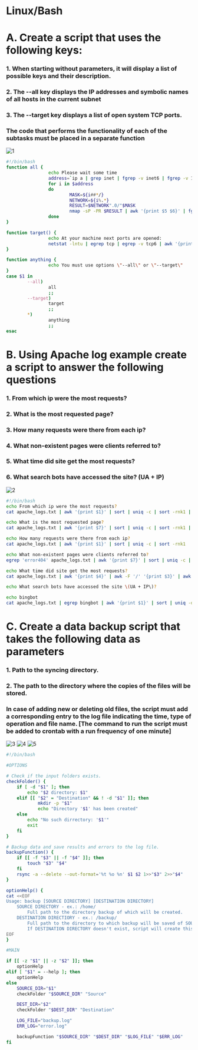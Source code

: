 # Linux/Bash
# A. Create a script that uses the following keys:
### 1. When starting without parameters, it will display a list of possible keys and their description.
### 2. The --all key displays the IP addresses and symbolic names of all hosts in the current subnet
### 3. The --target key displays a list of open system TCP ports.
### The code that performs the functionality of each of the subtasks must be placed in a separate function

![1](screenshots/1.png)
```Bash
#!/bin/bash
function all {  
                echo Please wait some time
                address=`ip a | grep inet | fgrep -v inet6 | fgrep -v 127.0.0.1 | awk '{print $2}'`
                for i in $address
                do
                        MASK=${i##*/}
                        NETWORK=${i%.*}
                        RESULT=$NETWORK".0/"$MASK
                        nmap -sP -PR $RESULT | awk '{print $5 $6}' | fgrep -v latency | fgrep -v address
                done
}

function target() {
                echo At your machine next ports are opened:
                netstat -lntu | egrep tcp | egrep -v tcp6 | awk '{print $4}' | awk -F ':' '{print $2}'
}

function anything {
                echo You must use options \"--all\" or \"--target\"
}
case $1 in
        --all)  
                all
                ;;
        --target)
                target
                ;;
        *)
                anything
                ;;
esac

```
# B. Using Apache log example create a script to answer the following questions
### 1. From which ip were the most requests?
### 2. What is the most requested page?
### 3. How many requests were there from each ip?
### 4. What non-existent pages were clients referred to?
### 5. What time did site get the most requests?
### 6. What search bots have accessed the site? (UA + IP)

![2](screenshots/2.png)
```Bash
#!/bin/bash
echo From which ip were the most requests?
cat apache_logs.txt | awk '{print $1}' | sort | uniq -c | sort -rnk1 | head -1

echo What is the most requested page?
cat apache_logs.txt | awk '{print $7}' | sort | uniq -c | sort -rnk1 | head -3

echo How many requests were there from each ip?
cat apache_logs.txt | awk '{print $1}' | sort | uniq -c | sort -rnk1

echo What non-existent pages were clients referred to?
egrep 'error404' apache_logs.txt | awk '{print $7}' | sort | uniq -c | sort -rnk1

echo What time did site get the most requests?
cat apache_logs.txt | awk '{print $4}' | awk -F '/' '{print $3}' | awk '{print $1}' |  sort | uniq -cd | sort -rnk1 | head -5

echo What search bots have accessed the site \(UA + IP\)?

echo bingbot
cat apache_logs.txt | egrep bingbot | awk '{print $1}' | sort | uniq -d

```
# C. Create a data backup script that takes the following data as parameters
### 1. Path to the syncing directory.
### 2. The path to the directory where the copies of the files will be stored.
### In case of adding new or deleting old files, the script must add a corresponding entry to the log file indicating the time, type of operation and file name. [The command to run the script must be added to crontab with a run frequency of one minute]

![3](screenshots/3_1.png)
![4](screenshots/3_2.png)
![5](screenshots/3_3.png)
```Bash
#!/bin/bash

#OPTIONS

# Check if the input folders exists.
checkFolder() {
    if [ -d "$1" ]; then
        echo "$2 directory: $1"
    elif [[ "$2" = "Destination" && ! -d "$1" ]]; then
            mkdir -p "$1"
            echo "Directory '$1' has been created"
    else
        echo "No such dirrectory: '$1'"
        exit
    fi
}

# Backup data and save results and errors to the log file.
backupFunction() {
    if [[ -f "$3" || -f "$4" ]]; then
        touch "$3" "$4"
    fi
    rsync -a --delete --out-format='%t %o %n' $1 $2 1>>"$3" 2>>"$4"
}    

optionHelp() {
cat <<EOF
Usage: backup [SOURCE DIRECTORY] [DESTINATION DIRECTORY]
    SOURCE DIRECTORY - ex.: /home/
        Full path to the directory backup of which will be created.
    DESTINATION DIRECTIORY - ex.: /backup/
        Full path to the directory to which backup will be saved of SOURCE DIRECTORY.
        If DESTINATION DIRECTORY doesn't exist, script will create this one automatically.
EOF
}

#MAIN

if [[ -z "$1" || -z "$2" ]]; then
    optionHelp
elif [ "$1" = --help ]; then
    optionHelp
else
    SOURCE_DIR="$1"
    checkFolder "$SOURCE_DIR" "Source"

    DEST_DIR="$2"
    checkFolder "$DEST_DIR" "Destination"

    LOG_FILE="backup.log"
    ERR_LOG="error.log"

    backupFunction "$SOURCE_DIR" "$DEST_DIR" "$LOG_FILE" "$ERR_LOG"
fi

```

